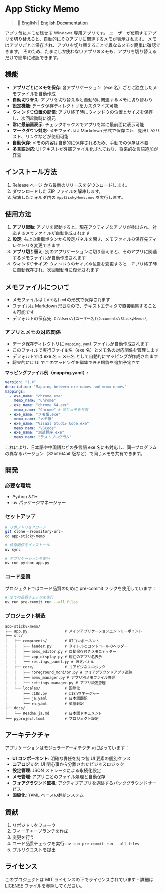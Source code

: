 # App Sticky Memo

> 📖 **English** | [English Documentation](../Readme.md)

アプリ毎にメモを残せる Windows 専用アプリです。
ユーザーが使用するアプリを切り替えると、自動的にそのアプリに関連するメモが表示されます。
メモはアプリごとに保存され、アプリを切り替えることで異なるメモを簡単に確認できます。
そのため、たまにしか使わないアプリのメモも、アプリを切り替えるだけで簡単に確認できます。

## 機能

- **アプリごとにメモを保存**: 各アプリケーション（exe 名）ごとに独立したメモファイルを自動作成
- **自動切り替え**: アプリを切り替えると自動的に関連するメモに切り替わり
- **設定機能**: データ保存ディレクトリをカスタマイズ可能
- **ウィンドウ位置の記憶**: アプリ終了時にウィンドウの位置とサイズを保存し、次回起動時に復元
- **常に最前面表示**: チェックボックスでアプリを常に最前面に表示可能
- **マークダウン対応**: メモファイルは Markdown 形式で保存され、見出しやリスト、リンクなどが使用可能
- **自動保存**: メモの内容は自動的に保存されるため、手動での保存は不要
- **多言語対応**: UI テキストが外部ファイル化されており、将来的な言語追加が容易

## インストール方法

1. Release ページ から最新のリリースをダウンロードします。
2. ダウンロードした ZIP ファイルを解凍します。
3. 解凍したフォルダ内の `AppStickyMemo.exe` を実行します。

## 使用方法

1. **アプリ起動**: アプリを起動すると、現在アクティブなアプリが検出され、対応するメモファイルが自動作成されます
2. **設定**: 右上の歯車ボタンから設定パネルを開き、メモファイルの保存先ディレクトリを変更できます
3. **アプリ切り替え**: 別のアプリケーションに切り替えると、そのアプリに関連するメモファイルが自動作成されます
4. **ウィンドウサイズ**: ウィンドウのサイズや位置を変更すると、アプリ終了時に自動保存され、次回起動時に復元されます

## メモファイルについて

- メモファイルは `[メモ名].md` の形式で保存されます
- ファイルは Markdown 形式なので、テキストエディタで直接編集することも可能です
- デフォルトの保存先: `C:\Users\[ユーザー名]\Documents\StickyMemos\`

### アプリとメモの対応関係

- データ保存ディレクトリに `mapping.yaml` ファイルが自動作成されます
- このファイルで実行ファイル名（exe 名）とメモ名の対応関係を管理します
- デフォルトでは exe 名 = メモ名 として自動的にマッピングが作成されます
- 将来的には UI でこのマッピングを編集できる機能を追加予定です

**マッピングファイル例（mapping.yaml）:**

```yaml
version: "1.0"
description: "Mapping between exe names and memo names"
mappings:
  - exe_name: "chrome.exe"
    memo_name: "Chrome"
  - exe_name: "chrome_64.exe"
    memo_name: "Chrome" # 同じメモを共有
  - exe_name: "メモ帳.exe"
    memo_name: "メモ帳"
  - exe_name: "Visual Studio Code.exe"
    memo_name: "VSCode"
  - exe_name: "测试程序.exe"
    memo_name: "テストプログラム"
```

これにより、日本語や中国語などの多言語 exe 名にも対応し、同一プログラムの異なるバージョン（32bit/64bit 版など）で同じメモを共有できます。

## 開発

### 必要な環境

- Python 3.11+
- uv パッケージマネージャー

### セットアップ

```bash
# リポジトリをクローン
git clone <repository-url>
cd app-sticky-memo

# 依存関係をインストール
uv sync

# アプリケーションを実行
uv run python app.py
```

### コード品質

プロジェクトではコード品質のために pre-commit フックを使用しています：

```bash
# 全ての品質チェックを実行
uv run pre-commit run --all-files
```

### プロジェクト構造

```
app-sticky-memo/
├── app.py                 # メインアプリケーションエントリーポイント
├── src/
│   ├── components/        # UIコンポーネント
│   │   ├── header.py      # タイトルとコントロールのヘッダー
│   │   ├── memo_editor.py # 自動保存付きメモエディター
│   │   ├── app_display.py # 現在のアプリ名表示
│   │   └── settings_panel.py # 設定パネル
│   ├── core/              # コアビジネスロジック
│   │   ├── foreground_monitor.py # フォアグラウンドアプリ追跡
│   │   ├── memo_manager.py # アプリ別メモファイル管理
│   │   └── settings_manager.py # アプリ設定管理
│   └── locales/           # 国際化
│       ├── i18n.py        # I18nマネージャー
│       ├── ja.yaml        # 日本語翻訳
│       └── en.yaml        # 英語翻訳
├── docs/
│   └── Readme.ja.md       # 日本語ドキュメント
└── pyproject.toml         # プロジェクト設定
```

## アーキテクチャ

アプリケーションはモジュラーアーキテクチャに従っています：

- **UI コンポーネント**: 明確な責任を持つ各 UI 要素の個別クラス
- **コアロジック**: UI 関心事から分離されたビジネスロジック
- **設定管理**: JSON ストレージによる永続化設定
- **メモ管理**: アプリごとのファイル処理と自動保存
- **フォアグラウンド監視**: アクティブアプリを追跡するバックグラウンドサービス
- **国際化**: YAML ベースの翻訳システム

## 貢献

1. リポジトリをフォーク
2. フィーチャーブランチを作成
3. 変更を行う
4. コード品質チェックを実行: `uv run pre-commit run --all-files`
5. プルリクエストを提出

## ライセンス

このプロジェクトは MIT ライセンスの下でライセンスされています - 詳細は [LICENSE](../LICENSE) ファイルを参照してください。
